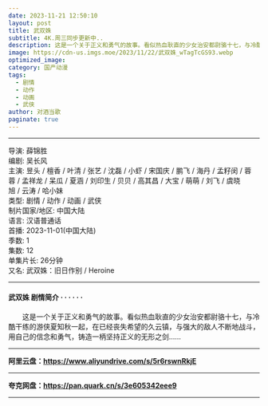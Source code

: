 ```yaml
---
date: 2023-11-21 12:50:10
layout: post
title: 武双姝
subtitle: 4K.周三同步更新中..
description: 这是一个关于正义和勇气的故事。看似热血耿直的少女治安都尉骆十七，与冷酷干练的游侠夏知秋一起，在已经丧失希望的久云镇，与强大的敌人不断地战斗，用自己的信念和勇气，铸造一柄坚持正义的无形之剑...
image: https://cdn-us.imgs.moe/2023/11/22/武双姝_wTagTcGS93.webp
optimized_image: 
category: 国产动漫
tags:
  - 剧情
  - 动作
  - 动画
  - 武侠
author: 对酒当歌
paginate: true
---
```


---

导演: 薛锦胜  
编剧: 吴长风  
主演: 昱头 / 檀香 / 叶清 / 张艺 / 沈磊 / 小虾 / 宋国庆 / 鹏飞 / 海丹 / 孟籽闵 / 蓉蓉 / 孟祥龙 / 呆瓜 / 夏涵 / 刘印生 / 贝贝 / 高其昌 / 大宝 / 萌萌 / 刘飞 / 虞晓旭 / 云涛 / 哈小妹  
类型: 剧情 / 动作 / 动画 / 武侠  
制片国家/地区: 中国大陆  
语言: 汉语普通话  
首播: 2023-11-01(中国大陆)  
季数: 1  
集数: 12  
单集片长: 26分钟  
又名: 武双姝：旧日作别 / Heroine  

---

#### 武双姝 剧情简介 · · · · · ·

　　这是一个关于正义和勇气的故事。看似热血耿直的少女治安都尉骆十七，与冷酷干练的游侠夏知秋一起，在已经丧失希望的久云镇，与强大的敌人不断地战斗，用自己的信念和勇气，铸造一柄坚持正义的无形之剑……

---

**阿里云盘：<https://www.aliyundrive.com/s/5r6rswnRkjE>**

---

**夸克网盘：<https://pan.quark.cn/s/3e605342eee9>**

---
